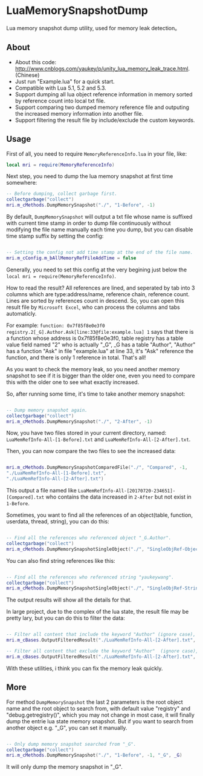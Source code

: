 # LuaMemorySnapshotDump
Lua memory snapshot dump utility, used for memory leak detection。

## About
- About this code: http://www.cnblogs.com/yaukey/p/unity_lua_memory_leak_trace.html. (Chinese)
- Just run "Example.lua" for a quick start.
- Compatible with Lua 5.1, 5.2 and 5.3.
- Support dumping all lua object reference information in memory sorted by reference count into local txt file.
- Support comparing two dumped memory reference file and outputing the increased memory information into another file.
- Support filtering the result file by include/exclude the custom keywords.

## Usage

First of all, you need to require `MemoryReferenceInfo.lua` in your file, like:

```lua
local mri = require(MemoryReferenceInfo)
```

Next step, you need to dump the lua memory snapshot at first time somewhere:

```lua
-- Before dumping, collect garbage first.
collectgarbage("collect")
mri.m_cMethods.DumpMemorySnapshot("./", "1-Before", -1)

```

By default, ```DumpMemorySnapshot``` will output a txt file whose name is suffixed with current time stamp in order to dump file continuously without modifying the file name manually each time you dump, but you can disable time stamp suffix by setting the config:

```lua

-- Setting the config not add time stamp at the end of the file name.
mri.m_cConfig.m_bAllMemoryRefFileAddTime = false

```

Generally, you need to set this config at the very begining just below the ```local mri = require(MemoryReferenceInfo)```.

How to read the result? All references are lined, and seperated by tab into 3 columns which are type:address/name, reference chain, reference count. Lines are sorted by references count in descend. So, you can open this result file by ```Microsoft Excel```, who can process the columns and tabs automaticly. 

For example: ```function: 0x7f85f8e0e3f0	registry.2[_G].Author.Ask[line:33@file:example.lua]	1``` says that there is a function whose address is 0x7f85f8e0e3f0, table registry has a table value field named "2" who is actually "_G", _G has a table "Author", "Author" has a function "Ask" in file "example.lua" at line 33, it's "Ask" reference the function, and there is only 1 reference in total. That's all!

As you want to check the memory leak, so you need another memory snapshot to see if it is bigger than the older one, even you need to compare this with the older one to see what exactly increased.

So, after running some time, it's time to take another memory snapshot:

```lua

-- Dump memory snapshot again.
collectgarbage("collect")
mri.m_cMethods.DumpMemorySnapshot("./", "2-After", -1)

```

Now, you have two files stored in your current directory, named: ```LuaMemRefInfo-All-[1-Before].txt``` and ```LuaMemRefInfo-All-[2-After].txt```.

Then, you can now compare the two files to see the increased data:

```lua

mri.m_cMethods.DumpMemorySnapshotComparedFile("./", "Compared", -1, 
"./LuaMemRefInfo-All-[1-Before].txt", 
"./LuaMemRefInfo-All-[2-After].txt")

```

This output a file named like ```LuaMemRefInfo-All-[20170720-234651]-[Compared].txt``` who contains the data increased in ```2-After``` but not exist in ```1-Before```.

Sometimes, you want to find all the references of an object(table, function, userdata, thread, string), you can do this:

```lua

-- Find all the references who referenced object "_G.Author".
collectgarbage("collect")
mri.m_cMethods.DumpMemorySnapshotSingleObject("./", "SingleObjRef-Object", -1, "Author", _G.Author)

```

You can also find string references like this:

```lua

-- Find all the references who referenced string "yaukeywang".
collectgarbage("collect")
mri.m_cMethods.DumpMemorySnapshotSingleObject("./", "SingleObjRef-String", -1, "Author Name", "yaukeywang")

```

The output results will show all the details for that.

In large project, due to the complex of the lua state, the result file may be pretty lary, but you can do this to filter the data:

```lua

-- Filter all content that include the keyword "Author" (ignore case), and save as a new file.
mri.m_cBases.OutputFilteredResult("./LuaMemRefInfo-All-[2-After].txt", "Author", true, true)

-- Filter all content that exclude the keyword "Author"  (ignore case), and save as a new file.
mri.m_cBases.OutputFilteredResult("./LuaMemRefInfo-All-[2-After].txt", "Author", false, true)

```

With these utilities, i think you can fix the memory leak quickly.

## More

For method ```DumpMemorySnapshot``` the last 2 parameters is the root object name and the root object to search from, with default value "registry" and "debug.getregistry()", which you may not change in most case, it will finally dump the entrie lua state memory snapshot. But if you want to search from another object e.g. "_G", you can set it manually.

```lua

-- Only dump memory snapshot searched from "_G".
collectgarbage("collect")
mri.m_cMethods.DumpMemorySnapshot("./", "1-Before", -1, "_G", _G)

```

It will only dump the memory snapshot in "_G".
